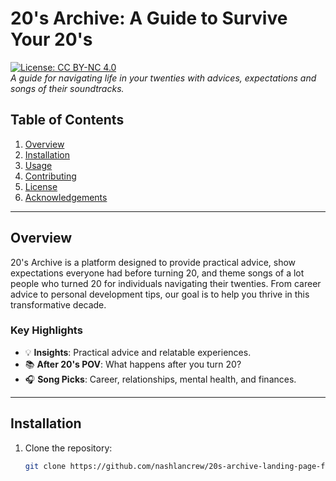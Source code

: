 # 20's Archive: A Guide to Survive Your 20's

[![License: CC BY-NC 4.0](https://img.shields.io/badge/License-CC%20BY--NC%204.0-lightgrey)](https://creativecommons.org/licenses/by-nc/4.0/)  
_A guide for navigating life in your twenties with advices, expectations and songs of their soundtracks._

## Table of Contents

1. [Overview](#overview)
3. [Installation](#installation)
4. [Usage](#usage)
5. [Contributing](#contributing)
6. [License](#license)
7. [Acknowledgements](#acknowledgements)

---

## Overview

20's Archive is a platform designed to provide practical advice, show expectations everyone had before turning 20, and theme songs of a lot people who turned 20 for individuals navigating their twenties. From career advice to personal development tips, our goal is to help you thrive in this transformative decade.

### Key Highlights

- 💡 **Insights**: Practical advice and relatable experiences.
- 📚 **After 20's POV**: What happens after you turn 20?
- 🎧 **Song Picks**: Career, relationships, mental health, and finances.

---

## Installation

1. Clone the repository:

   ```bash
   git clone https://github.com/nashlancrew/20s-archive-landing-page-ff.git
